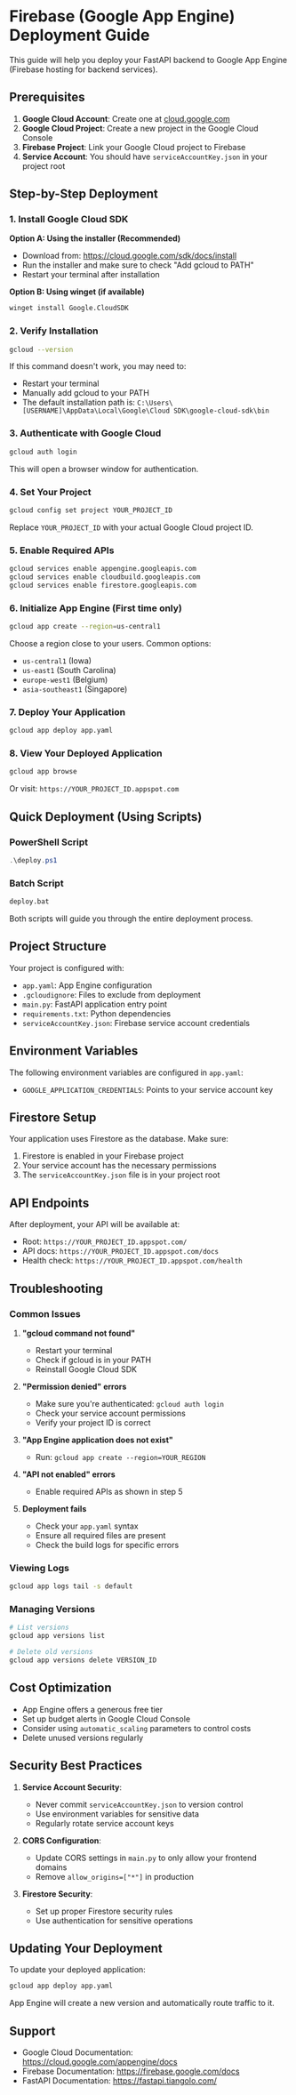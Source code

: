 # Firebase (Google App Engine) Deployment Guide

This guide will help you deploy your FastAPI backend to Google App Engine (Firebase hosting for backend services).

## Prerequisites

1. **Google Cloud Account**: Create one at [cloud.google.com](https://cloud.google.com)
2. **Google Cloud Project**: Create a new project in the Google Cloud Console
3. **Firebase Project**: Link your Google Cloud project to Firebase
4. **Service Account**: You should have `serviceAccountKey.json` in your project root

## Step-by-Step Deployment

### 1. Install Google Cloud SDK

**Option A: Using the installer (Recommended)**
- Download from: https://cloud.google.com/sdk/docs/install
- Run the installer and make sure to check "Add gcloud to PATH"
- Restart your terminal after installation

**Option B: Using winget (if available)**
```bash
winget install Google.CloudSDK
```

### 2. Verify Installation
```bash
gcloud --version
```

If this command doesn't work, you may need to:
- Restart your terminal
- Manually add gcloud to your PATH
- The default installation path is: `C:\Users\[USERNAME]\AppData\Local\Google\Cloud SDK\google-cloud-sdk\bin`

### 3. Authenticate with Google Cloud
```bash
gcloud auth login
```
This will open a browser window for authentication.

### 4. Set Your Project
```bash
gcloud config set project YOUR_PROJECT_ID
```
Replace `YOUR_PROJECT_ID` with your actual Google Cloud project ID.

### 5. Enable Required APIs
```bash
gcloud services enable appengine.googleapis.com
gcloud services enable cloudbuild.googleapis.com
gcloud services enable firestore.googleapis.com
```

### 6. Initialize App Engine (First time only)
```bash
gcloud app create --region=us-central1
```
Choose a region close to your users. Common options:
- `us-central1` (Iowa)
- `us-east1` (South Carolina)
- `europe-west1` (Belgium)
- `asia-southeast1` (Singapore)

### 7. Deploy Your Application
```bash
gcloud app deploy app.yaml
```

### 8. View Your Deployed Application
```bash
gcloud app browse
```
Or visit: `https://YOUR_PROJECT_ID.appspot.com`

## Quick Deployment (Using Scripts)

### PowerShell Script
```powershell
.\deploy.ps1
```

### Batch Script
```cmd
deploy.bat
```

Both scripts will guide you through the entire deployment process.

## Project Structure

Your project is configured with:
- `app.yaml`: App Engine configuration
- `.gcloudignore`: Files to exclude from deployment
- `main.py`: FastAPI application entry point
- `requirements.txt`: Python dependencies
- `serviceAccountKey.json`: Firebase service account credentials

## Environment Variables

The following environment variables are configured in `app.yaml`:
- `GOOGLE_APPLICATION_CREDENTIALS`: Points to your service account key

## Firestore Setup

Your application uses Firestore as the database. Make sure:
1. Firestore is enabled in your Firebase project
2. Your service account has the necessary permissions
3. The `serviceAccountKey.json` file is in your project root

## API Endpoints

After deployment, your API will be available at:
- Root: `https://YOUR_PROJECT_ID.appspot.com/`
- API docs: `https://YOUR_PROJECT_ID.appspot.com/docs`
- Health check: `https://YOUR_PROJECT_ID.appspot.com/health`

## Troubleshooting

### Common Issues

1. **"gcloud command not found"**
   - Restart your terminal
   - Check if gcloud is in your PATH
   - Reinstall Google Cloud SDK

2. **"Permission denied" errors**
   - Make sure you're authenticated: `gcloud auth login`
   - Check your service account permissions
   - Verify your project ID is correct

3. **"App Engine application does not exist"**
   - Run: `gcloud app create --region=YOUR_REGION`

4. **"API not enabled" errors**
   - Enable required APIs as shown in step 5

5. **Deployment fails**
   - Check your `app.yaml` syntax
   - Ensure all required files are present
   - Check the build logs for specific errors

### Viewing Logs
```bash
gcloud app logs tail -s default
```

### Managing Versions
```bash
# List versions
gcloud app versions list

# Delete old versions
gcloud app versions delete VERSION_ID
```

## Cost Optimization

- App Engine offers a generous free tier
- Set up budget alerts in Google Cloud Console
- Consider using `automatic_scaling` parameters to control costs
- Delete unused versions regularly

## Security Best Practices

1. **Service Account Security**:
   - Never commit `serviceAccountKey.json` to version control
   - Use environment variables for sensitive data
   - Regularly rotate service account keys

2. **CORS Configuration**:
   - Update CORS settings in `main.py` to only allow your frontend domains
   - Remove `allow_origins=["*"]` in production

3. **Firestore Security**:
   - Set up proper Firestore security rules
   - Use authentication for sensitive operations

## Updating Your Deployment

To update your deployed application:
```bash
gcloud app deploy app.yaml
```

App Engine will create a new version and automatically route traffic to it.

## Support

- Google Cloud Documentation: https://cloud.google.com/appengine/docs
- Firebase Documentation: https://firebase.google.com/docs
- FastAPI Documentation: https://fastapi.tiangolo.com/ 